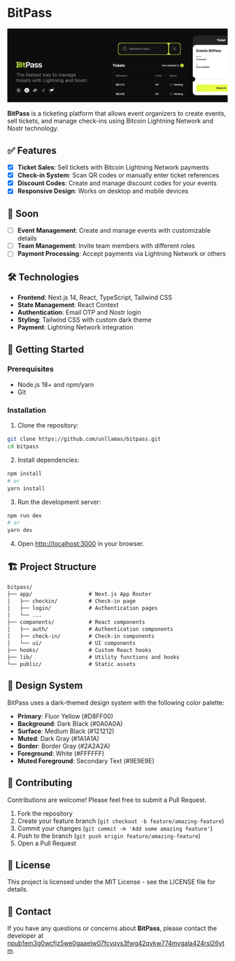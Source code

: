 # BitPass

![BitPass](./assets/banner.png)

**BitPass** is a ticketing platform that allows event organizers to create events, sell tickets, and manage check-ins using Bitcoin Lightning Network and Nostr technology.

## ✅ Features

- [x] **Ticket Sales**: Sell tickets with Bitcoin Lightning Network payments
- [x] **Check-in System**: Scan QR codes or manually enter ticket references
- [x] **Discount Codes**: Create and manage discount codes for your events
- [x] **Responsive Design**: Works on desktop and mobile devices

## 🚀 Soon
- [ ] **Event Management**: Create and manage events with customizable details
- [ ] **Team Management**: Invite team members with different roles
- [ ] **Payment Processing**: Accept payments via Lightning Network or others

## 🛠️ Technologies

- **Frontend**: Next.js 14, React, TypeScript, Tailwind CSS
- **State Management**: React Context
- **Authentication**: Email OTP and Nostr login
- **Styling**: Tailwind CSS with custom dark theme
- **Payment**: Lightning Network integration

## 🏁 Getting Started

### Prerequisites

- Node.js 18+ and npm/yarn
- Git

### Installation

1. Clone the repository:
```bash
git clone https://github.com/unllamas/bitpass.git
cd bitpass
```

2. Install dependencies:
```bash
npm install
# or
yarn install
```

3. Run the development server:
```bash
npm run dev
# or
yarn dev
```

4. Open [http://localhost:3000](http://localhost:3000) in your browser.

## 🏗️ Project Structure

```
bitpass/
├── app/                  # Next.js App Router
│   ├── checkin/          # Check-in page
│   ├── login/            # Authentication pages
│   └── ...
├── components/           # React components
│   ├── auth/             # Authentication components
│   ├── check-in/         # Check-in components
│   └── ui/               # UI components
├── hooks/                # Custom React hooks
├── lib/                  # Utility functions and hooks
└── public/               # Static assets
```

## 🎨 Design System

BitPass uses a dark-themed design system with the following color palette:

- **Primary**: Fluor Yellow (#D8FF00)
- **Background**: Dark Black (#0A0A0A)
- **Surface**: Medium Black (#121212)
- **Muted**: Dark Gray (#1A1A1A)
- **Border**: Border Gray (#2A2A2A)
- **Foreground**: White (#FFFFFF)
- **Muted Foreground**: Secondary Text (#9E9E9E)

## 🤝 Contributing

Contributions are welcome! Please feel free to submit a Pull Request.

1. Fork the repository
2. Create your feature branch (`git checkout -b feature/amazing-feature`)
3. Commit your changes (`git commit -m 'Add some amazing feature'`)
4. Push to the branch (`git push origin feature/amazing-feature`)
5. Open a Pull Request

## 📄 License

This project is licensed under the MIT License - see the LICENSE file for details.

## 💌 Contact

If you have any questions or concerns about **BitPass**, please contact the developer at [npub1em3g0wcfjz5we0gaaelw07fcyqys3fwg42qykw774mvgala424rsl26ytm](https://njump.me/npub1em3g0wcfjz5we0gaaelw07fcyqys3fwg42qykw774mvgala424rsl26ytm).

